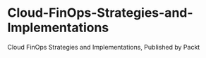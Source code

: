 # Cloud-FinOps-Strategies-and-Implementations
Cloud FinOps Strategies and Implementations, Published by Packt
